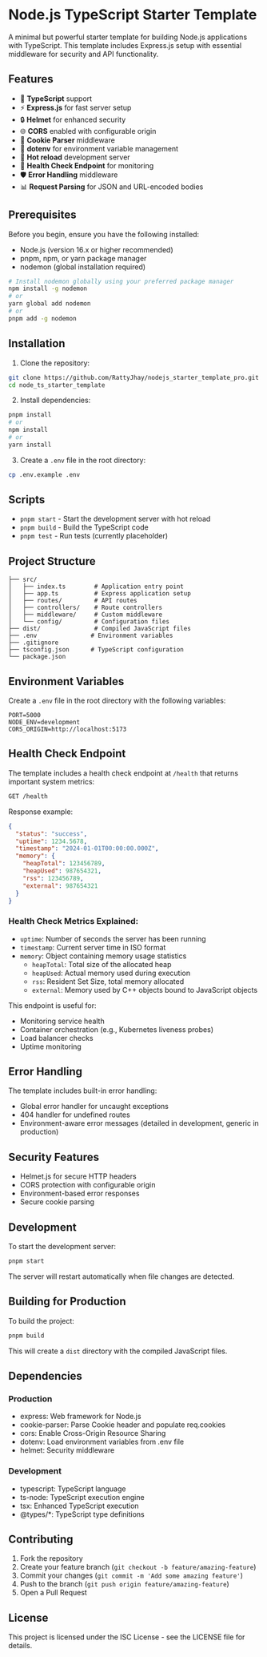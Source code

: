 # Node.js TypeScript Starter Template

A minimal but powerful starter template for building Node.js applications with TypeScript. This template includes Express.js setup with essential middleware for security and API functionality.

## Features

- 🚀 **TypeScript** support
- ⚡️ **Express.js** for fast server setup
- 🔒 **Helmet** for enhanced security
- 🌐 **CORS** enabled with configurable origin
- 🍪 **Cookie Parser** middleware
- 📝 **dotenv** for environment variable management
- 🔄 **Hot reload** development server
- 💪 **Health Check Endpoint** for monitoring
- 🛡️ **Error Handling** middleware
- 📊 **Request Parsing** for JSON and URL-encoded bodies

## Prerequisites

Before you begin, ensure you have the following installed:

- Node.js (version 16.x or higher recommended)
- pnpm, npm, or yarn package manager
- nodemon (global installation required)

```bash
# Install nodemon globally using your preferred package manager
npm install -g nodemon
# or
yarn global add nodemon
# or
pnpm add -g nodemon
```

## Installation

1. Clone the repository:

```bash
git clone https://github.com/RattyJhay/nodejs_starter_template_pro.git
cd node_ts_starter_template
```

2. Install dependencies:

```bash
pnpm install
# or
npm install
# or
yarn install
```

3. Create a `.env` file in the root directory:

```bash
cp .env.example .env
```

## Scripts

- `pnpm start` - Start the development server with hot reload
- `pnpm build` - Build the TypeScript code
- `pnpm test` - Run tests (currently placeholder)

## Project Structure

```
├── src/
│   ├── index.ts        # Application entry point
│   ├── app.ts          # Express application setup
│   ├── routes/         # API routes
│   ├── controllers/    # Route controllers
│   ├── middleware/     # Custom middleware
│   └── config/         # Configuration files
├── dist/               # Compiled JavaScript files
├── .env               # Environment variables
├── .gitignore
├── tsconfig.json      # TypeScript configuration
└── package.json
```

## Environment Variables

Create a `.env` file in the root directory with the following variables:

```env
PORT=5000
NODE_ENV=development
CORS_ORIGIN=http://localhost:5173
```

## Health Check Endpoint

The template includes a health check endpoint at `/health` that returns important system metrics:

```bash
GET /health
```

Response example:

```json
{
  "status": "success",
  "uptime": 1234.5678,
  "timestamp": "2024-01-01T00:00:00.000Z",
  "memory": {
    "heapTotal": 123456789,
    "heapUsed": 987654321,
    "rss": 123456789,
    "external": 987654321
  }
}
```

### Health Check Metrics Explained:

- `uptime`: Number of seconds the server has been running
- `timestamp`: Current server time in ISO format
- `memory`: Object containing memory usage statistics
  - `heapTotal`: Total size of the allocated heap
  - `heapUsed`: Actual memory used during execution
  - `rss`: Resident Set Size, total memory allocated
  - `external`: Memory used by C++ objects bound to JavaScript objects

This endpoint is useful for:

- Monitoring service health
- Container orchestration (e.g., Kubernetes liveness probes)
- Load balancer checks
- Uptime monitoring

## Error Handling

The template includes built-in error handling:

- Global error handler for uncaught exceptions
- 404 handler for undefined routes
- Environment-aware error messages (detailed in development, generic in production)

## Security Features

- Helmet.js for secure HTTP headers
- CORS protection with configurable origin
- Environment-based error responses
- Secure cookie parsing

## Development

To start the development server:

```bash
pnpm start
```

The server will restart automatically when file changes are detected.

## Building for Production

To build the project:

```bash
pnpm build
```

This will create a `dist` directory with the compiled JavaScript files.

## Dependencies

### Production

- express: Web framework for Node.js
- cookie-parser: Parse Cookie header and populate req.cookies
- cors: Enable Cross-Origin Resource Sharing
- dotenv: Load environment variables from .env file
- helmet: Security middleware

### Development

- typescript: TypeScript language
- ts-node: TypeScript execution engine
- tsx: Enhanced TypeScript execution
- @types/\*: TypeScript type definitions

## Contributing

1. Fork the repository
2. Create your feature branch (`git checkout -b feature/amazing-feature`)
3. Commit your changes (`git commit -m 'Add some amazing feature'`)
4. Push to the branch (`git push origin feature/amazing-feature`)
5. Open a Pull Request

## License

This project is licensed under the ISC License - see the LICENSE file for details.
